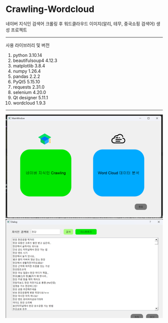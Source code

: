 # Crawling-Wordcloud
네이버 지식인 검색어 크롤링 후 워드클라우드 이미지(알리, 테무, 중국쇼핑 검색어) 생성 프로젝트 

-----
사용 라이브러리 및 버전
1. python     3.10.14
2. beautifulsoup4     4.12.3
3. matplotlib      3.8.4
4. numpy      1.26.4
5. pandas     2.2.2
6. PyQt5     5.15.10
7. requests      2.31.0
8. selenium      4.20.0
9. Qt designer     5.11.1
10. wordcloud      1.9.3

------

![메인화면](https://github.com/angrychimpanzee/Crawling-Wordcloud/blob/main/%EC%8A%A4%ED%81%AC%EB%A6%B0%EC%83%B7%202024-05-10%20211349.png)
![크롤링화면](https://github.com/angrychimpanzee/Crawling-Wordcloud/blob/main/Dialog%202024-05-10%20%EC%98%A4%ED%9B%84%209_09_27.png)
